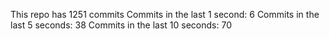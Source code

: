 This repo has 1251 commits
Commits in the last 1 second: 6
Commits in the last 5 seconds: 38
Commits in the last 10 seconds: 70

